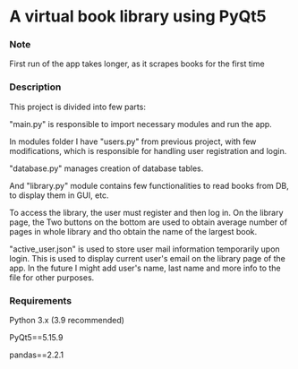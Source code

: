 # A virtual book library using PyQt5

### Note
First run of the app takes longer, as it scrapes books for the first time

### Description
This project is divided into few parts:

"main.py" is responsible to import necessary modules and run the app.

In modules folder I have "users.py" from previous project, with few modifications, which is responsible
for handling user registration and login.

"database.py" manages creation of database tables.

And "library.py" module contains few functionalities to read books from DB, to display them in GUI,
etc.

To access the library, the user must register and then log in.
On the library page, the Two buttons on the bottom are used to obtain average number of pages in whole library
and tho obtain the name of the largest book.

"active_user.json" is used to store user mail information temporarily upon login.
This is used to display current user's email on the library page of the app.
In the future I might add user's name, last name and more info to the file for other purposes.

### Requirements
Python 3.x (3.9 recommended)

PyQt5==5.15.9

pandas==2.2.1
